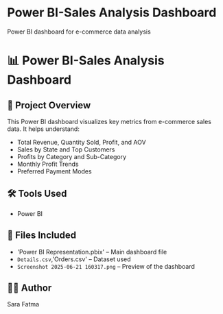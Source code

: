 # Power BI-Sales Analysis Dashboard
Power BI dashboard for e-commerce data analysis
# 📊 Power BI-Sales Analysis Dashboard

## 📌 Project Overview
This Power BI dashboard visualizes key metrics from e-commerce sales data. It helps understand:

- Total Revenue, Quantity Sold, Profit, and AOV
- Sales by State and Top Customers
- Profits by Category and Sub-Category
- Monthly Profit Trends
- Preferred Payment Modes

## 🛠 Tools Used
- Power BI


## 📁 Files Included
- 'Power BI Representation.pbix' – Main dashboard file
- `Details.csv`,'Orders.csv'  – Dataset used
- `Screenshot 2025-06-21 160317.png` – Preview of the dashboard

## 👩‍💻 Author
Sara Fatma

